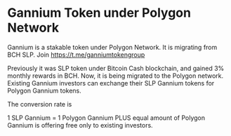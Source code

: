 # Gannium Token under Polygon Network

Gannium is a stakable token under Polygon Network. It is migrating from BCH SLP. Join https://t.me/ganniumtokengroup

Previously it was SLP token under Bitcoin Cash blockchain, and gained 3% monthly rewards in BCH. Now, it is being migrated to the Polygon network. Existing Gannium investors can exchange their SLP Gannium tokens for Polygon Gannium tokens.

The conversion rate is 

1 SLP Gannium = 1 Polygon Gannium 
PLUS equal amount of Polygon Gannium is offering free only to existing investors.
